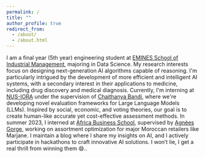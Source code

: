 ```yaml
---
permalink: /
title: ""
author_profile: true
redirect_from: 
  - /about/
  - /about.html
---
```


I am a final year (5th year) engineering student at [EMINES School of Industrial Management](https://www.emines-ingenieur.org/), majoring in Data Science. My research interests focus on designing next-generation AI algorithms capable of reasoning. I'm particularly intrigued by the development of more efficient and intelligent AI systems, with a secondary interest in their applications to medicine, including drug discovery and medical diagnosis.
Currently, I'm interning at [NUS-IORA](https://iora.nus.edu.sg/) under the supervision of [Chaithanya Bandi](https://iora.nus.edu.sg/people-p/bandi-chaithanya/), where we're developing novel evaluation frameworks for Large Language Models (LLMs). Inspired by social, economic, and voting theories, our goal is to create human-like accurate yet cost-effective assessment methods. In summer 2023, I interned at [Africa Business School](https://abs.um6p.ma/), supervised by [Agnèes Gorge](https://abs.um6p.ma/professors_permanent/agnes-gorge/), working on assortment optimization for major Moroccan retailers like Marjane. 
I maintain a blog where I share my insights on AI, and I actively participate in hackathons to craft innovative AI solutions. I won’t lie, I get a real thrill from winning them 😄..
